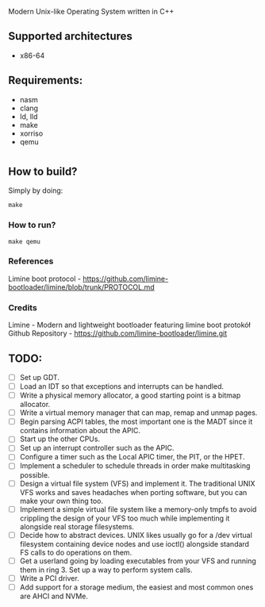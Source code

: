 Modern Unix-like Operating System written in C++
## Supported architectures
- x86-64

## Requirements:
- nasm
- clang
- ld, lld
- make
- xorriso 
- qemu
#
## How to build?
Simply by doing:
```
make
```
### How to run?
```
make qemu
```

### References
Limine boot protocol - https://github.com/limine-bootloader/limine/blob/trunk/PROTOCOL.md

### Credits
Limine - Modern and lightweight bootloader featuring limine boot protokół
Github Repository - https://github.com/limine-bootloader/limine.git

## TODO:
- [ ] Set up GDT.
- [ ] Load an IDT so that exceptions and interrupts can be handled.
- [ ] Write a physical memory allocator, a good starting point is a bitmap allocator.
- [ ] Write a virtual memory manager that can map, remap and unmap pages.
- [ ] Begin parsing ACPI tables, the most important one is the MADT since it contains information about the APIC.
- [ ] Start up the other CPUs.
- [ ] Set up an interrupt controller such as the APIC.
- [ ] Configure a timer such as the Local APIC timer, the PIT, or the HPET.
- [ ] Implement a scheduler to schedule threads in order make multitasking possible.
- [ ] Design a virtual file system (VFS) and implement it. The traditional UNIX VFS works and saves headaches when porting software, but you can make your own thing too.
- [ ] Implement a simple virtual file system like a memory-only tmpfs to avoid crippling the design of your VFS too much while implementing it alongside real storage filesystems.
- [ ] Decide how to abstract devices. UNIX likes usually go for a /dev virtual filesystem containing device nodes and use ioctl() alongside standard FS calls to do operations on them.
- [ ] Get a userland going by loading executables from your VFS and running them in ring 3. Set up a way to perform system calls.
- [ ] Write a PCI driver.
- [ ] Add support for a storage medium, the easiest and most common ones are AHCI and NVMe.
